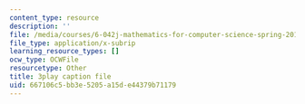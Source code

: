 ```yaml
---
content_type: resource
description: ''
file: /media/courses/6-042j-mathematics-for-computer-science-spring-2015/667106c5bb3e5205a15de44379b71179_i5AWE-OoOsY.vtt
file_type: application/x-subrip
learning_resource_types: []
ocw_type: OCWFile
resourcetype: Other
title: 3play caption file
uid: 667106c5-bb3e-5205-a15d-e44379b71179
---
```

